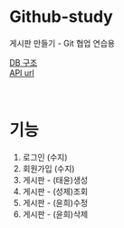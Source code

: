 # Github-study
게시판 만들기 - Git 협업 연습용

[DB 구조](https://github.com/KDT-HotSix/Github-study/wiki/DB-%EA%B5%AC%EC%A1%B0)<br>
[API url](https://github.com/KDT-HotSix/Github-study/wiki/API)

<br>

# 기능 <br>
1. 로그인 (수지)<br>
2. 회원가입 (수지)<br>
3. 게시판 - (태윤)생성<br>
4. 게시판 - (성제)조회<br>
5. 게시판 - (윤희)수정<br>
6. 게시판 - (윤희)삭제<br>
